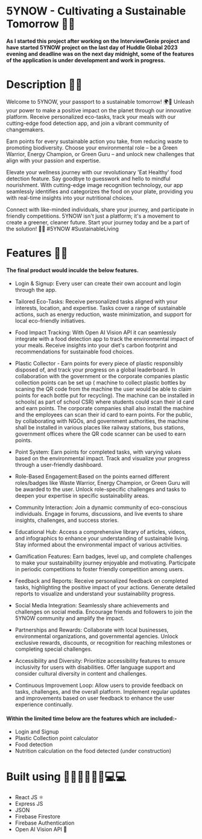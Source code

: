 # 5YNOW - Cultivating a Sustainable Tomorrow 🚀🚀

#### As I started this project after working on the InterviewGenie project and have started 5YNOW project on the last day of Huddle Global 2023 evening and deadline was on the next day midnight, some of the features of the application is under development and work in progress. 

# Description 📄📄

Welcome to 5YNOW, your passport to a sustainable tomorrow! 🌍💚 Unleash your power to make a positive impact on the planet through our innovative platform. Receive personalized eco-tasks, track your meals with our cutting-edge food detection app, and join a vibrant community of changemakers.

Earn points for every sustainable action you take, from reducing waste to promoting biodiversity. Choose your environmental role – be a   Green Warrior, Energy Champion, or Green Guru – and unlock new challenges that align with your passion and expertise.

Elevate your wellness journey with our revolutionary 'Eat Healthy' food detection feature. Say goodbye to guesswork and hello to mindful nourishment. With cutting-edge image recognition technology, our app seamlessly identifies and categorizes the food on your plate, providing you with real-time insights into your nutritional choices.

Connect with like-minded individuals, share your journey, and participate in friendly competitions. 5YNOW isn't just a platform; it's a movement to create a greener, cleaner future. Start your journey today and be a part of the solution! 🌱🌟 #5YNOW #SustainableLiving

# Features 📱📱

#### The final product would inculde the below features.

- Login & Signup: Every user can create their own account and login through the app.
  
- Tailored Eco-Tasks:
Receive personalized tasks aligned with your interests, location, and expertise.
Tasks cover a range of sustainable actions, such as energy reduction, waste minimization, and support for local eco-friendly initiatives.

- Food Impact Tracking: With Open AI Vision API it can seamlessly integrate with a food detection app to track the environmental impact of your meals.
Receive insights into your diet's carbon footprint and recommendations for sustainable food choices.

- Plastic Collector - Earn points for every piece of plastic responsibly disposed of, and track your progress on a global leaderboard. In collaboration with the government or the corporate companies plastic collection points can be set up ( machine to collect plastic bottles by scaning the QR code from the machine the user would be able to claim points for each bottle put for recycling). The machine can be installed in schools( as part of school CSR) where students could scan their id card and earn points. The corporate companies shall also install the machine and the employees can scan their id card to earn points. For the public, by collaborating with NGOs, and government authorities, the machine shall be installed in various places like railway stations, bus stations, government offices where the QR code scanner can be used to earn points.

- Point System: Earn points for completed tasks, with varying values based on the environmental impact. Track and visualize your progress through a user-friendly dashboard.

- Role-Based Engagement:Based on the points earned different roles/badges like Waste Warrior, Energy Champion, or Green Guru will be awarded to the user. Unlock role-specific challenges and tasks to deepen your expertise in specific sustainability areas.

- Community Interaction: Join a dynamic community of eco-conscious individuals.
Engage in forums, discussions, and live events to share insights, challenges, and success stories.

- Educational Hub:
Access a comprehensive library of articles, videos, and infographics to enhance your understanding of sustainable living.
Stay informed about the environmental impact of various activities.

- Gamification Features: Earn badges, level up, and complete challenges to make your sustainability journey enjoyable and motivating.
Participate in periodic competitions to foster friendly competition among users.

- Feedback and Reports: Receive personalized feedback on completed tasks, highlighting the positive impact of your actions.
Generate detailed reports to visualize and understand your sustainability progress.

- Social Media Integration: Seamlessly share achievements and challenges on social media.
Encourage friends and followers to join the 5YNOW community and amplify the impact.

- Partnerships and Rewards: Collaborate with local businesses, environmental organizations, and governmental agencies.
Unlock exclusive rewards, discounts, or recognition for reaching milestones or completing special challenges.

- Accessibility and Diversity: Prioritize accessibility features to ensure inclusivity for users with disabilities.
Offer language support and consider cultural diversity in content and challenges.

- Continuous Improvement Loop: Allow users to provide feedback on tasks, challenges, and the overall platform.
Implement regular updates and improvements based on user feedback to enhance the user experience continually.

#### Within the limited time below are the features which are included:-
- Login and Signup
- Plastic Collection point calculator
- Food detection
- Nutrition calculation on the food detected (under construction)

# Built using 🧑🏻‍💻🧑🏻‍💻💻💻
- React JS ⚛️
- Express JS 
- JSON
- Firebase Firestore
- Firebase Authentication
- Open AI Vision API 🤖
